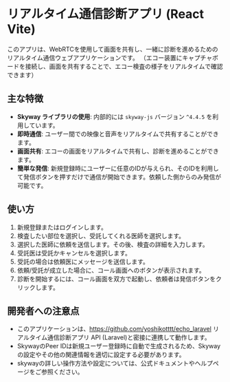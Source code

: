 # リアルタイム通信診断アプリ (React Vite)

このアプリは、WebRTCを使用して画面を共有し、一緒に診断を進めるためのリアルタイム通信ウェブアプリケーションです。
（エコー装置にキャプチャボードを接続し、画面を共有することで、エコー検査の様子をリアルタイムで確認できます）


## 主な特徴

- **Skyway ライブラリの使用**: 内部的には `skyway-js` バージョン `^4.4.5` を利用しています。
- **即時通信**: ユーザー間での映像と音声をリアルタイムで共有することができます。
- **画面共有**: エコーの画面をリアルタイムで共有し、診断を進めることができます。
- **簡単な発信**: 新規登録時にユーザーに任意のIDが与えられ、そのIDを利用して発信ボタンを押すだけで通信が開始できます。依頼した側からのみ発信が可能です。

## 使い方

1. 新規登録またはログインします。
2. 検査したい部位を選択し、受託してくれる医師を選択します。
3. 選択した医師に依頼を送信します。その後、検査の詳細を入力します。
4. 受託医は受託かキャンセルを選択します。
5. 受託の場合は依頼医にメッセージを送信します。
6. 依頼/受託が成立した場合に、コール画面へのボタンが表示されます。
7. 診断を開始するには、コール画面を双方で起動し、依頼者は発信ボタンをクリックします。

## 開発者への注意点

- このアプリケーションは、https://github.com/yoshikotttt/echo_laravel リアルタイム通信診断アプリ API (Laravel)と密接に連携して動作します。
- SkywayのPeer IDは新規ユーザー登録時に自動で生成されるため、Skywayの設定やその他の関連情報を適切に設定する必要があります。
- skywayの詳しい操作方法や設定については、公式ドキュメントやヘルプページをご参照ください。




